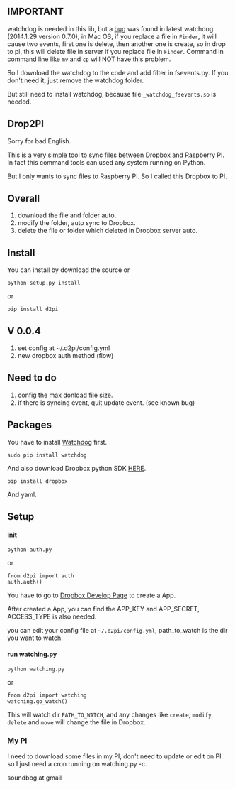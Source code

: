 ## IMPORTANT ##

watchdog is needed in this lib, but a [bug](https://github.com/GuoJing/Drop2PI/issues/5) was found in latest watchdog (2014.1.29 version 0.7.0), in Mac OS, if you replace a file in `Finder`, it will cause two events, first one is delete, then another one is create, so in drop to pi, this will delete file in server if you replace file in `Finder`. Command in command line like `mv` and `cp` will NOT have this problem.

So I download the watchdog to the code and add filter in fsevents.py. If you don't need it, just remove the watchdog folder.

But still need to install watchdog, because file `_watchdog_fsevents.so` is needed.

## Drop2PI ##

Sorry for bad English.

This is a very simple tool to sync files between Dropbox and Raspberry PI. In fact this command tools can used any system running on Python.

But I only wants to sync files to Raspberry PI. So I called this Dropbox to PI.


## Overall ##

1. download the file and folder auto.
2. modify the folder, auto sync to Dropbox.
3. delete the file or folder which deleted in Dropbox server auto.


## Install ##

You can install by download the source or

	python setup.py install
	
or

	pip install d2pi


## V 0.0.4 ##

1. set config at ~/.d2pi/config.yml
2. new dropbox auth method (flow)


## Need to do ##

1. config the max donload file size.
2. if there is syncing event, quit update event. (see known bug)


## Packages ##

You have to install [Watchdog](https://github.com/gorakhargosh/watchdog) first.

	sudo pip install watchdog

And also download Dropbox python SDK [HERE](https://www.dropbox.com/developers/core/sdk).

	pip install dropbox

And yaml.

## Setup ##


#### init ####

	python auth.py 

or

	from d2pi import auth
	auth.auth()


You have to go to [Dropbox Develop Page](https://www.dropbox.com/developers/apps) to create a App.

After created a App, you can find the APP_KEY and APP_SECRET, ACCESS_TYPE is also needed.

you can edit your config file at `~/.d2pi/config.yml`, path_to_watch is the dir you want to watch.


#### run watching.py ####

	python watching.py
	
or

	from d2pi import watching
	watching.go_watch()

This will watch dir `PATH_TO_WATCH`, and any changes like `create`, `modify`, `delete` and `move` will change the file in Dropbox.

### My PI ###

I need to download some files in my PI, don't need to update or edit on PI. so I just need a cron running on watching.py -c.

soundbbg at gmail
